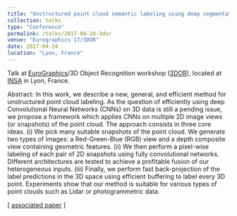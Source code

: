 ```yaml
---
title: "Unstructured point cloud semantic labeling using deep segmentation networks"
collection: talks
type: "Conference"
permalink: /talks/2017-04-24-3dor
venue: "Eurographics'17/3DOR"
date: 2017-04-24
location: "Lyon, France"
---
```


Talk at [EuroGraphics](http://www.eurographics2017.fr/)/3D Object Recognition workshop ([3DOR](https://projet.liris.cnrs.fr/eg3dor17/)), located at [INSA](https://www.insa-lyon.fr/) in Lyon, France.

Abstract: In this work, we describe a new, general, and efficient method for unstructured point cloud labeling. As the question of efficiently using deep Convolutional Neural Networks (CNNs) on 3D data is still a pending issue, we propose a framework which applies CNNs on multiple 2D image views (or snapshots) of the point cloud. The approach consists in three core ideas. (i) We pick many suitable snapshots of the point cloud. We generate two types of images: a Red-Green-Blue (RGB) view and a depth composite view containing geometric features. (ii) We then perform a pixel-wise labeling of each pair of 2D snapshots using fully convolutional networks. Different architectures are tested to achieve a profitable fusion of our heterogeneous inputs. (iii) Finally, we perform fast back-projection of the label predictions in the 3D space using efficient buffering to label every 3D point. Experiments show that our method is suitable for various types of point clouds such as Lidar or photogrammetric data.

[ [associated paper](http://blesaux.free.fr/papers/17-EG3DOR-SnapNet-BoulchLeSauxAudebert-compressed.pdf) ]

